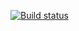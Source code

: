 [![Build status](https://secure.travis-ci.org/lpantano/DEGreport.png)](https://secure.travis-ci.org/lpantano/DEGreport.png)
